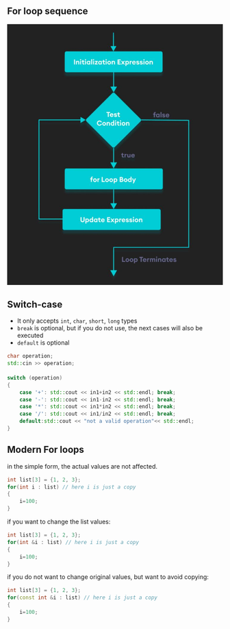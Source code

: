 ## For loop sequence

![](https://github.com/davood-dorostkar/CPP/blob/main/images/for-loop.jpeg)

## Switch-case

- It only accepts `int`, `char`, `short`, `long` types
- `break` is optional, but if you do not use, the next cases will also be executed
- `default` is optional

```cpp
char operation;
std::cin >> operation;

switch (operation)
{
    case '+': std::cout << in1+in2 << std::endl; break;
    case '-': std::cout << in1-in2 << std::endl; break;
    case '*': std::cout << in1*in2 << std::endl; break;
    case '/': std::cout << in1/in2 << std::endl; break;
    default:std::cout << "not a valid operation"<< std::endl;
}
```

## Modern For loops

in the simple form, the actual values are not affected.

```cpp
int list[3] = {1, 2, 3};
for(int i : list) // here i is just a copy
{
    i=100;
}
```

if you want to change the list values:

```cpp
int list[3] = {1, 2, 3};
for(int &i : list) // here i is just a copy
{
    i=100;
}
```

if you do not want to change original values, but want to avoid copying:

```cpp
int list[3] = {1, 2, 3};
for(const int &i : list) // here i is just a copy
{
    i=100;
}
```
